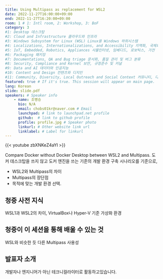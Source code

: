```yaml
---
title: Using Multipass as replacement for WSL2
date: 2022-11-27T16:00:00+09:00
end: 2022-11-27T16:20:00+09:00
room: 1 # 1: Intl room, 2: Workshop, 3: BoF
category: 3
#1: Desktop 데스크탑
#2: Cloud and Infrastructure 클라우드와 인프라
#3: Windows Subsystem for Linux (WSL) Linux용 Windows 하위시스템
#4: Localizations, Internationalizations, and Accessibility 지역화, 국제화 및 접근성
#5: IoT, Embedded, Robotics, Appliances 사물인터넷, 임베디드, 로보틱스, 가전
#6: Packaging 패키징
#7: Documentations, QA and Bug triage 문서화, 품질 관리 및 버그 분류
#8: Security, Compliance and Kernel 보안, 규정준수 및 커널
#9: Data and AI 데이터와 인공지능
#10: Content and Design 컨텐츠와 디지인
#11: Community, Diversity, Local Outreach and Social Context 커뮤니티, 다양성, 지역 사회 협력과 사회적 관점
featured: true # If it's true. This session will appear on main page.
lang: Korean
slide: slide.pdf
speakers: # Speaker info
    - name: 조병승
      bio: N/A
      email: chobs01kr@naver.com # Email
      launchpad: # link to launchpad.net profile
      github:  # link to github profile
      profile: profile.jpg # Speaker photo
      linkurl: # Other website link url
      linklabel: # Label for linkurl
---
```


{{< youtube zbXNKeZ4aYI >}}

Compare Docker without Docker Desktop between WSL2 and Multipass. 
도커 데스크탑을 쓰지 않고 도커 엔진을 쓰는 기준의 개발 환경 구축 시나리오를 기준으로,
- WSL2와 Multipass의 차이
- Multipass의 장단점
- 목적에 맞는 개발 환경 선택.

## 청중 사전 지식
WSL1과 WSL2의 차이, VirtualBox나 Hyper-V 기준 가상화 환경
## 청중이 이 세션을 통해 배울 수 있는 것
WSL와 비슷한 듯 다른 Multipass 사용성

## 발표자 소개
개발자나 엔지니어가 아닌 테크니컬라이터로 활동하고있습니다.